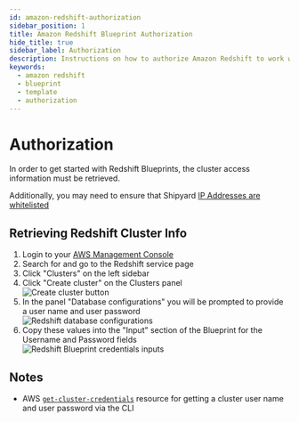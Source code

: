 ```yaml
---
id: amazon-redshift-authorization
sidebar_position: 1
title: Amazon Redshift Blueprint Authorization
hide_title: true
sidebar_label: Authorization
description: Instructions on how to authorize Amazon Redshift to work with Shipyard's low-code Amazon Redshift templates.
keywords:
  - amazon redshift
  - blueprint
  - template
  - authorization
---
```


#  Authorization

In order to get started with Redshift Blueprints, the cluster access information must be retrieved.

Additionally, you may need to ensure that Shipyard [IP Addresses are whitelisted](https://www.shipyardapp.com/docs/faqs/security/ip-whitelist/)

## Retrieving Redshift Cluster Info

1. Login to your [AWS Management Console](https://aws.amazon.com/console/)  
2. Search for and go to the Redshift service page  
3. Click "Clusters" on the left sidebar  
4. Click "Create cluster" on the Clusters panel  
	![Create cluster button](https://cdn.sanity.io/images/2xyydva6/production/53604eae1ecda122a45fbfbabb5017250890e08a-507x183.png?w=450) 
5. In the panel "Database configurations" you will be prompted to provide a user name and user password  
	![Redshift database configurations](https://cdn.sanity.io/images/2xyydva6/production/33e11024b41db691c0c49e210569b92fcb87b6ec-817x384.png?w=450)
6. Copy these values into the "Input" section of the Blueprint for the Username and Password fields  
	![Redshift Blueprint credentials inputs](https://cdn.sanity.io/images/2xyydva6/production/377d795e484b72295338c435de93525060a8d2ac-448x178.png?w=450)

## Notes

- AWS [`get-cluster-credentials`](https://docs.aws.amazon.com/cli/latest/reference/redshift/get-cluster-credentials.html) resource for getting a cluster user name and user password via the CLI